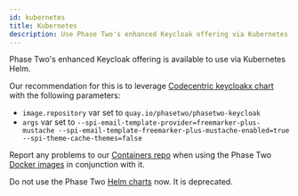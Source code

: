 ```yaml
---
id: kubernetes
title: Kubernetes
description: Use Phase Two's enhanced Keycloak offering via Kubernetes Helm.
---
```


Phase Two's enhanced Keycloak offering is available to use via Kubernetes Helm.

Our recommendation for this is to leverage [Codecentric keycloakx chart](https://github.com/codecentric/helm-charts/tree/master/charts/keycloakx) with the following parameters:

- `image.repository` var set to `quay.io/phasetwo/phasetwo-keycloak`
- `args` var set to `--spi-email-template-provider=freemarker-plus-mustache --spi-email-template-freemarker-plus-mustache-enabled=true --spi-theme-cache-themes=false`

Report any problems to our [Containers repo](https://github.com/p2-inc/phasetwo-containers) when using the Phase Two [Docker images](https://quay.io/repository/phasetwo/phasetwo-keycloak?tab=tags&tag=latest) in conjunction with it.

Do not use the Phase Two [Helm charts](https://github.com/p2-inc/helm-charts) now. It is deprecated.
